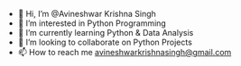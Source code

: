 - 👋 Hi, I’m @Avineshwar Krishna Singh
- 👀 I’m interested in Python Programming 
- 🌱 I’m currently learning Python & Data Analysis
- 💞️ I’m looking to collaborate on Python Projects
- 📫 How to reach me avineshwarkrishnasingh@gmail.com

<!---
AVINESHWAR-KRISHNA/AVINESHWAR-KRISHNA is a ✨ special ✨ repository because its `README.md` (this file) appears on your GitHub profile.
You can click the Preview link to take a look at your changes.
--->
